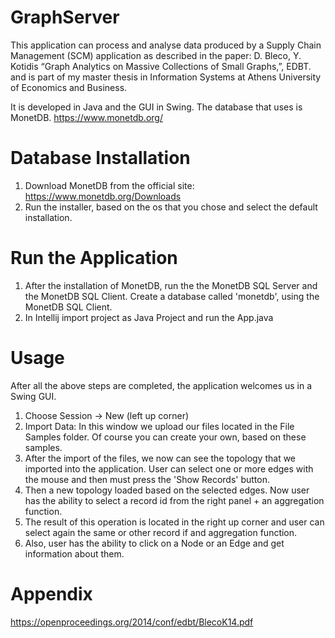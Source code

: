 # GraphServer
This application can process and analyse data produced by a Supply Chain Management (SCM) application as described in the paper: D. Bleco, Y. Kotidis “Graph Analytics on Massive Collections of Small Graphs,”, EDBT.
and is part of my master thesis in Information Systems at Athens University of Economics and Business.

It is developed in Java and the GUI in Swing. The database that uses is MonetDB. https://www.monetdb.org/

# Database Installation
1. Download MonetDB from the official site: https://www.monetdb.org/Downloads
2. Run the installer, based on the os that you chose and select the default installation.

# Run the Application
1. After the installation of MonetDB, run the the MonetDB SQL Server and the MonetDB SQL Client. Create a database called 'monetdb', using the MonetDB SQL Client.
2. In Intellij import project as Java Project and run the App.java

# Usage
After all the above steps are completed, the application welcomes us in a Swing GUI. 
1. Choose Session -> New (left up corner)
2. Import Data: In this window we upload our files located in the File Samples folder. Of course you can create your own, based on these samples.
3. After the import of the files, we now can see the topology that we imported into the application. User can select one or more edges with the mouse and then must press the 'Show Records' button.
4. Then a new topology loaded based on the selected edges. Now user has the ability to select a record id from the right panel + an aggregation function.
5. The result of this operation is located in the right up corner and user can select again the same or other record if and aggregation function.
6. Also, user has the ability to click on a Node or an Edge and get information about them.

# Appendix
https://openproceedings.org/2014/conf/edbt/BlecoK14.pdf
